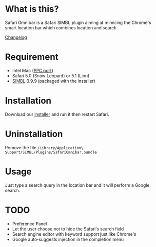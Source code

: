 What is this?
=============

Safari Omnibar is a Safari SIMBL plugin aiming at mimicing the Chrome's smart location bar which combines location and search.

[Changelog](http://rsparkle.herokuapp.com/SafariOmnibar/changes.html)

Requirement
===========

- Intel Mac ([PPC port](https://github.com/stefanschmidt/SafariOmnibar))
- Safari 5.0 (Snow Leopard) or 5.1 (Lion)
- [SIMBL](http://www.culater.net/software/SIMBL/SIMBL.php) 0.9.9 (packaged with the installer)

Installation
============

Download our [installer](http://rsparkle.herokuapp.com/SafariOmnibar/last) and run it then restart Safari.

Uninstallation
==============

Remove the file `/Library/Application\ Support/SIMBL/Plugins/SafariOmnibar.bundle`

Usage
=====

Just type a search query in the location bar and it will perform a Google search.

TODO
====

- Preference Panel
- Let the user choose not to hide the Safari's search field
- Search engine editor with keyword support just like Chrome's
- Google auto-suggests injection in the completion menu
